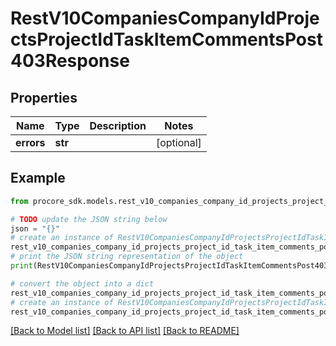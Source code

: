 # RestV10CompaniesCompanyIdProjectsProjectIdTaskItemCommentsPost403Response


## Properties

Name | Type | Description | Notes
------------ | ------------- | ------------- | -------------
**errors** | **str** |  | [optional] 

## Example

```python
from procore_sdk.models.rest_v10_companies_company_id_projects_project_id_task_item_comments_post403_response import RestV10CompaniesCompanyIdProjectsProjectIdTaskItemCommentsPost403Response

# TODO update the JSON string below
json = "{}"
# create an instance of RestV10CompaniesCompanyIdProjectsProjectIdTaskItemCommentsPost403Response from a JSON string
rest_v10_companies_company_id_projects_project_id_task_item_comments_post403_response_instance = RestV10CompaniesCompanyIdProjectsProjectIdTaskItemCommentsPost403Response.from_json(json)
# print the JSON string representation of the object
print(RestV10CompaniesCompanyIdProjectsProjectIdTaskItemCommentsPost403Response.to_json())

# convert the object into a dict
rest_v10_companies_company_id_projects_project_id_task_item_comments_post403_response_dict = rest_v10_companies_company_id_projects_project_id_task_item_comments_post403_response_instance.to_dict()
# create an instance of RestV10CompaniesCompanyIdProjectsProjectIdTaskItemCommentsPost403Response from a dict
rest_v10_companies_company_id_projects_project_id_task_item_comments_post403_response_from_dict = RestV10CompaniesCompanyIdProjectsProjectIdTaskItemCommentsPost403Response.from_dict(rest_v10_companies_company_id_projects_project_id_task_item_comments_post403_response_dict)
```
[[Back to Model list]](../README.md#documentation-for-models) [[Back to API list]](../README.md#documentation-for-api-endpoints) [[Back to README]](../README.md)


